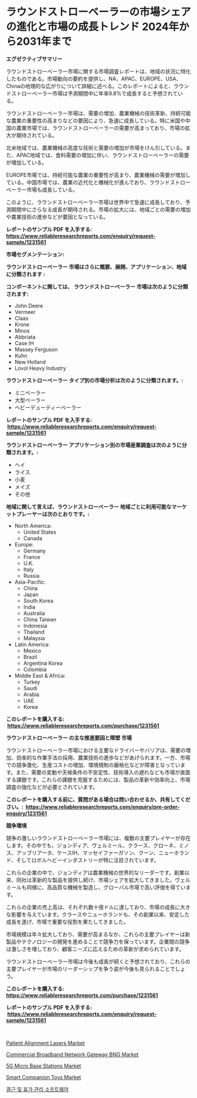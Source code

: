 <p><h1>ラウンドストローベーラーの市場シェアの進化と市場の成長トレンド 2024年から2031年まで</h1></p><p><strong>エグゼクティブサマリー</strong></p>
<p><p>ラウンドストローベーラー市場に関する市場調査レポートは、地域の状況に特化したものである。市場動向の要約を提供し、NA、APAC、EUROPE、USA、Chinaの地理的な広がりについて詳細に述べる。このレポートによると、ラウンドストローベーラー市場は予測期間中に年率9.8%で成長すると予想されている。</p><p>ラウンドストローベーラー市場は、需要の増加、農業機械の技術革新、持続可能な農業の重要性の高まりなどの要因により、急速に成長している。特に米国や中国の農業市場では、ラウンドストローベーラーの需要が高まっており、市場の拡大が期待されている。</p><p>北米地域では、農業機械の高度な技術と需要の増加が市場をけん引している。また、APAC地域では、食料需要の増加に伴い、ラウンドストローベーラーの需要が増加している。</p><p>EUROPE市場では、持続可能な農業の重要性が高まり、農業機械の需要が増加している。中国市場では、農業の近代化と機械化が進んでおり、ラウンドストローベーラー市場も成長している。</p><p>このように、ラウンドストローベーラー市場は世界中で急速に成長しており、予測期間中にさらなる成長が期待される。市場の拡大には、地域ごとの需要の増加や農業技術の進歩などが要因となっている。</p></p>
<p><strong>レポートのサンプル PDF を入手する: <a href="https://www.reliableresearchreports.com/enquiry/request-sample/1231561">https://www.reliableresearchreports.com/enquiry/request-sample/1231561</a></strong></p>
<p><strong>市場セグメンテーション:</strong></p>
<p><strong> ラウンドストローベーラー 市場はさらに概要、展開、アプリケーション、地域に分類されます :</strong></p>
<p><strong>コンポーネントに関しては、 ラウンドストローベーラー 市場は次のように分類されます: &nbsp;</strong></p>
<p><ul><li>John Deere</li><li>Vermeer</li><li>Claas</li><li>Krone</li><li>Minos</li><li>Abbriata</li><li>Case IH</li><li>Massey Ferguson</li><li>Kuhn</li><li>New Holland</li><li>Lovol Heavy Industry</li></ul></p>
<p><strong> ラウンドストローベーラー タイプ別の市場分析は次のように分類されます。:</strong></p>
<p><ul><li>ミニベーラー</li><li>大型ベーラー</li><li>ヘビーデューティーベーラー</li></ul></p>
<p><strong>レポートのサンプル PDF を入手する: &nbsp;<a href="https://www.reliableresearchreports.com/enquiry/request-sample/1231561">https://www.reliableresearchreports.com/enquiry/request-sample/1231561</a></strong></p>
<p><strong> ラウンドストローベーラー アプリケーション別の市場産業調査は次のように分類されます。:</strong></p>
<p><ul><li>ヘイ</li><li>ライス</li><li>小麦</li><li>メイズ</li><li>その他</li></ul></p>
<p><strong>地域に関して言えば、ラウンドストローベーラー 地域ごとに利用可能なマーケットプレーヤーは次のとおりです。:</strong></p>
<p><ul>
    <li>
        North America:
        <ul>
            <li>United States</li>
            <li>Canada</li>
        </ul>
    </li>
    <li>
        Europe:
        <ul>
            <li>Germany</li>
            <li>France</li>
            <li>U.K.</li>
            <li>Italy</li>
            <li>Russia</li>
        </ul>
    </li>
    <li>
        Asia-Pacific:
        <ul>
            <li>China</li>
            <li>Japan</li>
            <li>South Korea</li>
            <li>India</li>
            <li>Australia</li>
            <li>China Taiwan</li>
            <li>Indonesia</li>
            <li>Thailand</li>
            <li>Malaysia</li>
        </ul>
    </li>
    <li>
        Latin America:
        <ul>
            <li>Mexico</li>
            <li>Brazil</li>
            <li>Argentina Korea</li>
            <li>Colombia</li>
        </ul>
    </li>
    <li>
        Middle East & Africa:
        <ul>
            <li>Turkey</li>
            <li>Saudi</li>
            <li>Arabia</li>
            <li>UAE</li>
            <li>Korea</li>
        </ul>
    </li>
    </ul></p>
<p><strong>このレポートを購入する: &nbsp;<a href="https://www.reliableresearchreports.com/purchase/1231561">https://www.reliableresearchreports.com/purchase/1231561</a></strong></p>
<p><strong>ラウンドストローベーラー の主な推進要因と障壁 市場</strong></p>
<p><p>ラウンドストローベーラー市場における主要なドライバーやバリアは、需要の増加、効率的な作業手法の採用、農業技術の進歩などがあげられます。一方、市場での競争激化、生産コストの増加、環境規制の厳格化などが障害となっています。また、需要の変動や天候条件の不安定性、技術導入の遅れなども市場が直面する課題です。これらの課題を克服するためには、製品の革新や効率向上、市場調査の強化などが必要とされています。</p></p>
<p><strong>このレポートを購入する前に、質問がある場合は問い合わせるか、共有してください。:&nbsp; <a href="https://www.reliableresearchreports.com/enquiry/pre-order-enquiry/1231561">https://www.reliableresearchreports.com/enquiry/pre-order-enquiry/1231561</a></strong></p>
<p><strong>競争環境</strong></p>
<p><p>競争の激しいラウンドストローベーラー市場には、複数の主要プレイヤーが存在します。その中でも、ジョンディア、ヴェルミール、クラース、クローネ、ミノス、アッブリアータ、ケースIH、マッセイファーガソン、クーン、ニューホランド、そしてロボルヘビーインダストリーが特に注目されています。</p><p>これらの企業の中で、ジョンディアは農業機械の世界的なリーダーです。創業以来、同社は革新的な製品を提供し続け、市場シェアを拡大してきました。ヴェルミールも同様に、高品質な機械を製造し、グローバル市場で高い評価を得ています。</p><p>これらの企業の売上高は、それぞれ数十億ドルに達しており、市場の成長に大きな影響を与えています。クラースやニューホランドも、その創業以来、安定した成長を遂げ、市場で重要な役割を果たしてきました。</p><p>市場規模は年々拡大しており、需要が高まるなか、これらの主要プレイヤーは新製品やテクノロジーの開発を進めることで競争力を保っています。企業間の競争は激しさを増しており、顧客ニーズに応えるための革新が求められています。</p><p>ラウンドストローベーラー市場は今後も成長が続くと予想されており、これらの主要プレイヤーが市場のリーダーシップを争う姿が今後も見られることでしょう。</p></p>
<p><strong>このレポートを購入する: &nbsp; <a href="https://www.reliableresearchreports.com/purchase/1231561">https://www.reliableresearchreports.com/purchase/1231561</a></strong></p>
<p><strong>レポートのサンプル PDF を入手する: &nbsp;<a href="https://www.reliableresearchreports.com/enquiry/request-sample/1231561">https://www.reliableresearchreports.com/enquiry/request-sample/1231561</a></strong><strong></strong></p>
<p>&nbsp;</p>
<p><p><a href="https://three-jumbo-f6d.notion.site/Patient-Alignment-Lasers-Market-Furnish-Information-about-Market-Size-Market-Share-Market-Dynamics-e69e74e09e7b42d79b5488359867812f">Patient Alignment Lasers Market</a></p><p><a href="https://github.com/bmorecock/Market-Research-Report-List-2/blob/main/commercial-broadband-network-gateway-bng-market.md">Commercial Broadband Network Gateway BNG Market</a></p><p><a href="https://github.com/jsmusil/Market-Research-Report-List-2/blob/main/5g-micro-base-stations-market.md">5G Micro Base Stations Market</a></p><p><a href="https://view.publitas.com/reportprime-1/smart-companion-toys-market-size-and-examines-its-market-scope-with-a-primary-focus-on-growth-opportunities-and-forecasted-trends-spanning-from-2024-to-2031/">Smart Companion Toys Market</a></p><p><a href="https://medium.com/@jimmieytrau676766/%EB%B6%80%EC%9E%AC-%EB%B0%8F-%ED%9C%B4%EA%B0%80-%EA%B4%80%EB%A6%AC-%EC%86%8C%ED%94%84%ED%8A%B8%EC%9B%A8%EC%96%B4-%EC%8B%9C%EC%9E%A5-%EA%B7%9C%EB%AA%A8-%EC%8B%9C%EC%9E%A5-%EC%A0%84%EB%A7%9D-%EB%B0%8F-%EC%8B%9C%EC%9E%A5-%EC%98%88%EC%B8%A1-2024%EB%85%84%EB%B6%80%ED%84%B0-2031%EB%85%84-a646db4ac070">결근 및 휴가 관리 소프트웨어</a></p></p>